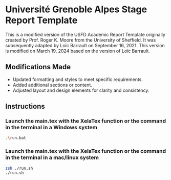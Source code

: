 # Université Grenoble Alpes Stage Report Template

This is a modified version of the USFD Academic Report Template originally created by Prof. Roger K. Moore from the University of Sheffield. 
It was subsequently adapted by Loïc Barrault on September 16, 2021.
This version is modified on March 19, 2024 based on the version of Loïc Barrault.

## Modifications Made
- Updated formatting and styles to meet specific requirements.
- Added additional sections or content.
- Adjusted layout and design elements for clarity and consistency.

## Instructions
### Launch the main.tex with the XelaTex function or the command in the terminal in a Windows system

```Bash
.\run.bat
```
### Launch the main.tex with the XelaTex function or the command in the terminal in a mac/linux system

```Bash
zsh ./run.sh
./run.sh
```
